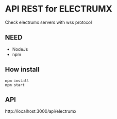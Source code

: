 # API REST for ELECTRUMX
Check electrumx servers with wss protocol

## NEED

- NodeJs
- npm

## How install
```
npm install
npm start
```

## API
http://localhost:3000/api/electrumx
